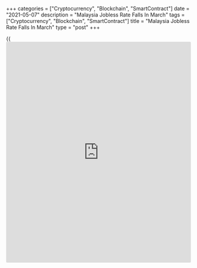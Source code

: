 +++
categories = ["Cryptocurrency", "Blockchain", "SmartContract"]
date = "2021-05-07"
description = "Malaysia Jobless Rate Falls In March"
tags = ["Cryptocurrency", "Blockchain", "SmartContract"]
title = "Malaysia Jobless Rate Falls In March"
type = "post"
+++

{{<iframe id="large-banner" src="https://www.bounty.group/#slide=23.0" width="100%" height="600" scrolling="no" style="border: 0px solid rgb(216, 221, 230); border-radius: 3px;">}}

Malaysia's unemployment rate declined marginally in March, data from the
Department of Statistics showed on Friday.

The jobless rate fell to 4.7 percent in March from 4.8 percent in
February.

The number of unemployed persons decreased to 753,200 in March from
777,500 in the previous month.

The number of employed rose by 0.4 percent monthly to 15.33 million in
March from 15.27 million in the prior month.

The labor force participation rate rose to 68.6 percent in March from
68.5 percent in the preceding month.

For comments and feedback [contact](https://www.playgroundfx.com/contact/): editorial@rtt[news](https://www.letsplayfx.com/blog/forex-news-website/).com

[Economic News][1]

 **What parts of the world are seeing the best (and worst) economic
performances lately? Click[here][2] to check out our [Econ Scorecard][2]
and find out! See up-to-the-moment [ranking](https://www.playgroundfx.com/blog/crypto-exchange-ranking/)s for the best and worst
performers in [GDP][3], [unemployment rate][4], [inflation][2] and much
more.**

   1. www.rtt[news](https://www.letsplayfx.com/blog/forex-news-website/).com/Content/EconomicNews.aspx
   2. www.rtt[news](https://www.letsplayfx.com/blog/forex-news-website/).com/economic-scorecard/world-rank/CPI/highest-performance.aspx
   3. www.rtt[news](https://www.letsplayfx.com/blog/forex-news-website/).com/economic-scorecard/world-rank/GDP/highest-performance.aspx
   4. www.rtt[news](https://www.letsplayfx.com/blog/forex-news-website/).com/economic-scorecard/world-rank/unemployment-rate/lowest-performance.aspx